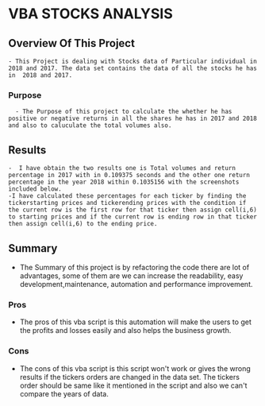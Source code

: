 # VBA STOCKS ANALYSIS

## Overview Of This Project
    - This Project is dealing with Stocks data of Particular individual in 2018 and 2017. The data set contains the data of all the stocks he has in  2018 and 2017.

### Purpose 
      - The Purpose of this project to calculate the whether he has positive or negative returns in all the shares he has in 2017 and 2018 and also to caluculate the total volumes also.

## Results
    
    -  I have obtain the two results one is Total volumes and return percentage in 2017 with in 0.109375 seconds and the other one return percentage in the year 2018 within 0.1035156 with the screenshots included below.
    -I have calculated these percentages for each ticker by finding the tickerstarting prices and tickerending prices with the condition if the current row is the first row for that ticker then assign cell(i,6) to starting prices and if the current row is ending row in that ticker then assign cell(i,6) to the ending price.


## Summary
  - The Summary of this project is by refactoring the code there are lot of advantages, some of them are we can increase the readability, easy development,maintenance, automation and performance improvement.
  
### Pros
  - The pros of this vba script is this automation will make the users to get the profits and losses easily and also helps the business growth.

### Cons
  - The cons of this vba script is this script won't work or gives the wrong results if the tickers orders are changed in the data set. The tickers order should be same like it mentioned in the script and also we can't compare the years of data. 






